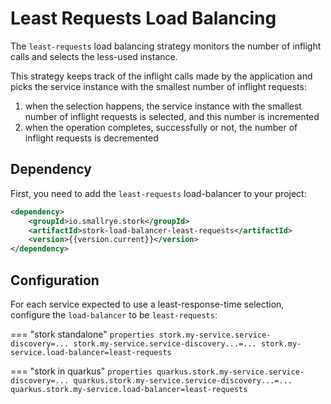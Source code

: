# Least Requests Load Balancing

The `least-requests` load balancing strategy monitors the number of inflight calls and selects the less-used instance.

This strategy keeps track of the inflight calls made by the application and picks the service instance with the smallest number of inflight requests:

1. when the selection happens, the service instance with the smallest number of inflight requests is selected, and this number is incremented
2. when the operation completes, successfully or not, the number of inflight requests is decremented

## Dependency

First, you need to add the `least-requests` load-balancer to your project:

```xml
<dependency>
    <groupId>io.smallrye.stork</groupId>
    <artifactId>stork-load-balancer-least-requests</artifactId>
    <version>{{version.current}}</version>
</dependency>
```

## Configuration

For each service expected to use a least-response-time selection, configure the `load-balancer` to be `least-requests`:

=== "stork standalone"
    ```properties
    stork.my-service.service-discovery=...
    stork.my-service.service-discovery...=...
    stork.my-service.load-balancer=least-requests
    ```

=== "stork in quarkus"
    ```properties
    quarkus.stork.my-service.service-discovery=...
    quarkus.stork.my-service.service-discovery...=...
    quarkus.stork.my-service.load-balancer=least-requests
    ```

[//]: # (Supported attributes are the following:)

[//]: # ()
[//]: # (--8<-- "load-balancer/least-requests/target/classes/META-INF/stork-docs/least-requests-lb-attributes.txt")